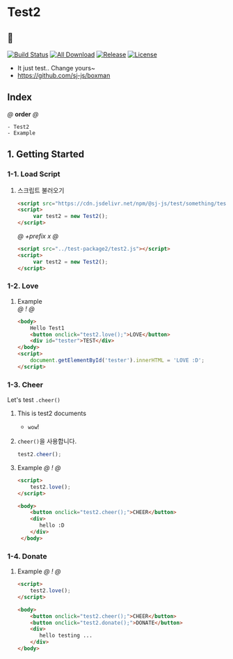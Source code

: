 # Test2
## 📄
[![Build Status](https://travis-ci.org/sj-js/boxman.svg?branch=master)](https://travis-ci.org/sj-js/boxman)
[![All Download](https://img.shields.io/github/downloads/sj-js/boxman/total.svg)](https://github.com/sj-js/boxman/releases)
[![Release](https://img.shields.io/github/release/sj-js/boxman.svg)](https://github.com/sj-js/boxman/releases)
[![License](https://img.shields.io/github/license/sj-js/boxman.svg)](https://github.com/sj-js/boxman/releases)
- It just test.. Change yours~
- https://github.com/sj-js/boxman


        
## Index
*@* **order** *@*
```
- Test2
- Example
```



## 1. Getting Started

### 1-1. Load Script

1. 스크립트 불러오기
    ```html    
    <script src="https://cdn.jsdelivr.net/npm/@sj-js/test/something/test2.js"></script>
    <script>
         var test2 = new Test2();
    </script>
    ```  
    
    *@* *+prefix* *x* *@* 
    ```html
    <script src="../test-package2/test2.js"></script>
    <script>
         var test2 = new Test2();
    </script>
    ```



### 1-2. Love

1. Example   
    *@* *!* *@*
    ```html
    <body>        
        Hello Test1
        <button onclick="test2.love();">LOVE</button>
        <div id="tester">TEST</div>
    </body> 
    <script>
        document.getElementById('tester').innerHTML = 'LOVE :D';
    </script>
    ```


### 1-3. Cheer          
  
Let's test `.cheer()`

1. This is test2 documents
    - `wow`!

2. `cheer()`을 사용합니다.
    ```js
    test2.cheer();
    ```

3. Example
    *@* *!* *@*
    ```html
    <script>
        test2.love();
    </script>
    
    <body>
        <button onclick="test2.cheer();">CHEER</button>
        <div>
           hello :D
        </div>       
     </body>
    ```
  
### 1-4. Donate

1. Example
    *@* *!* *@*
    ```html
    <script>
        test2.love();
    </script>
    
    <body>
        <button onclick="test2.cheer();">CHEER</button>
        <button onclick="test2.donate();">DONATE</button>
        <div>
           hello testing ... 
        </div>       
    </body>
    ```
  